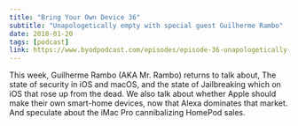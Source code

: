 ```yaml
---
title: "Bring Your Own Device 36"
subtitle: "Unapologetically empty with special guest Guilherme Rambo"
date: 2018-01-20
tags: [podcast]
link: https://www.byodpodcast.com/episodes/episode-36-unapologetically-empty-with-special-guest-guilherme-rambo/20/1/2018
---
```

This week, Guilherme Rambo (AKA Mr. Rambo) returns to talk about, The state of security in iOS and macOS, and the state of Jailbreaking which on iOS that rose up from the dead. We also talk about whether Apple should make their own smart-home devices, now that Alexa dominates that market. And speculate about the iMac Pro cannibalizing HomePod sales.